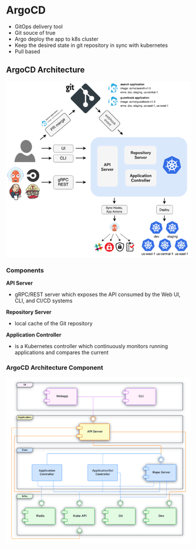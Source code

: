# ArgoCD

- GitOps delivery tool
- Git souce of true
- Argo deploy the app to k8s cluster
- Keep the desired state in git repository in sync with kubernetes
- Pull based

## ArgoCD Architecture
![ArgoCD Architecture](argocd-architecture.png)

### Components

__API Server__
- gRPC/REST server which exposes the API consumed by the Web UI, CLI, and CI/CD systems

__Repository Server__
- local cache of the Git repository

__Application Controller__
- is a Kubernetes controller which continuously monitors running applications and compares the current


### ArgoCD Architecture Component
![ArgoCD Architecture Component](argocd-architecture-component.png)